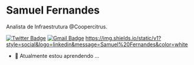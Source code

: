 # Samuel Fernandes

Analista de Infraestrutura @Coopercitrus.

[![Twitter Badge](https://img.shields.io/badge/-@Samuel02199550-2bbd7e?style=social&logo=twitter&logoColor=4991DA&link=https://twitter.com/Samuel02199550)](https://twitter.com/Samuel02199550) [![Gmail Badge](https://img.shields.io/badge/-samuelfernandesotaviano@gmail.com-2bbd7e?style=social&logo=Gmail&logoColor=D43035&link=mailto:samuelfernandesotaviano@gmail.com)](mailto:samuelfernandesotaviano@gmail.com) https://img.shields.io/static/v1?style=social&logo=linkedin&message=Samuel%20Fernandes&color=white

- 🌱 Atualmente estou aprendendo ...
